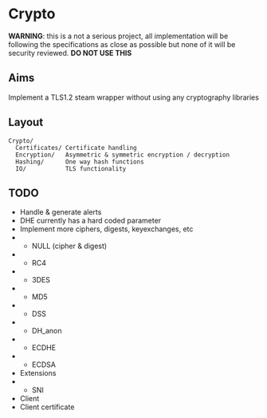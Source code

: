 
# Crypto

**WARNING**: this is a not a serious project, all implementation will be following the specifications as close as possible but none of it will be security reviewed. **DO NOT USE THIS**

## Aims

Implement a TLS1.2 steam wrapper without using any cryptography libraries

## Layout

    Crypto/
      Certificates/ Certificate handling
      Encryption/   Asymmetric & symmetric encryption / decryption
      Hashing/      One way hash functions
      IO/           TLS functionality

## TODO

* Handle & generate alerts 
* DHE currently has a hard coded parameter
* Implement more ciphers, digests, keyexchanges, etc
* * NULL (cipher & digest)
* * RC4
* * 3DES
* * MD5
* * DSS
* * DH_anon
* * ECDHE
* * ECDSA
* Extensions
* * SNI
* Client
* Client certificate